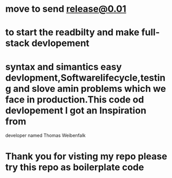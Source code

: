 # move to send release@0.01
# to start the readbilty and make full-stack devlopement  
# syntax  and simantics  easy devlopment,Softwarelifecycle,testing and  slove amin problems which we face in production.This code od devlopement I got an Inspiration from 
developer named  Thomas Weibenfalk  
#  Thank you for visting my repo please try this repo as boilerplate code 
